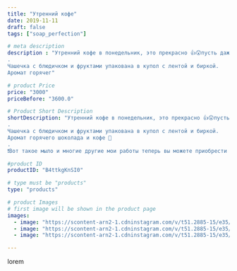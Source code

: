 ```yaml
---
title: "Утренний кофе"
date: 2019-11-11
draft: false
tags: ["soap_perfection"]

# meta description
description : "Утренний кофе в понедельник, это прекрасно 👍😲пусть даже если он мыльный🚿🧼🧽🥰
.
Чашечка с блюдичком и фруктами упакована в купол с лентой и биркой.
Аромат горячег"

# product Price
price: "3000"
priceBefore: "3600.0"

# Product Short Description
shortDescription: "Утренний кофе в понедельник, это прекрасно 👍😲пусть даже если он мыльный🚿🧼🧽🥰
.
Чашечка с блюдичком и фруктами упакована в купол с лентой и биркой.
Аромат горячего шоколада и кофе 🤗
.
❗Вот такое мыло и многие другие мои работы теперь вы можете приобрести на ЖД вокзале  в магазине подарков, ул. Февральская 1а❗"

#product ID
productID: "B4ttkgKnSI0"

# type must be "products"
type: "products"

# product Images
# first image will be shown in the product page
images:
  - image: "https://scontent-arn2-1.cdninstagram.com/v/t51.2885-15/e35/74370122_241520496825837_3068692505473490415_n.jpg?se=7&tp=1&_nc_ht=scontent-arn2-1.cdninstagram.com&_nc_cat=109&_nc_ohc=PIWwIZyg5PEAX-sDixn&oh=bf5c322949a8cde437f15e00aaccbf11&oe=606BFDED&ig_cache_key=MjE3NDU5NDYxMzQ0OTIwMjE5MA%3D%3D.2"
  - image: "https://scontent-arn2-1.cdninstagram.com/v/t51.2885-15/e35/72973109_146396770043637_5432800677929639806_n.jpg?se=7&tp=1&_nc_ht=scontent-arn2-1.cdninstagram.com&_nc_cat=109&_nc_ohc=bywLeIGxzRIAX-zg1Fw&oh=9b790bcd8c73c4f19a4d349d1d7b873c&oe=606B3F66&ig_cache_key=MjE3NDU5NDYxMzQyNDEyNjExMQ%3D%3D.2"
  - image: "https://scontent-arn2-1.cdninstagram.com/v/t51.2885-15/e35/72475450_589400498465670_6906722774461958098_n.jpg?se=7&tp=1&_nc_ht=scontent-arn2-1.cdninstagram.com&_nc_cat=106&_nc_ohc=ZblpKdPhYScAX8rFmNx&oh=f1704f0efbdf8c1494d271c39196fea1&oe=606CF24C&ig_cache_key=MjE3NDU5NDYxMzQ0MDcyNTE1Mw%3D%3D.2"

---
```

lorem
